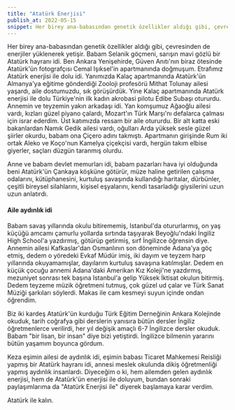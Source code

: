 ```yaml
---
title: "Atatürk Enerjisi"
publish_at: 2022-05-15
snippet: Her birey ana-babasından genetik özellikler aldığı gibi, çevresinden de enerjiler yüklenerek yetişir.
---
```


Her birey ana-babasından genetik özellikler aldığı gibi, çevresinden de enerjiler yüklenerek yetişir.
Babam Selanik göçmeni, sarışın mavi gözlü bir Atatürk hayranı idi. Ben Ankara Yenişehirde, Güven Anıtı'nın biraz
ötesinde Atatürk'ün fotografçısı Cemal Işıksel'in apartmanında doğmuşum. Etrafımız Atatürk enerjisi ile dolu idi.
Yanımızda Kalaç apartmanında Atatürk'ün Almanya'ya eğitime gönderdiği Zooloji profesörü Mithat Tolunay ailesi
yaşardı, aile dostumuzdu, sık görüşürdük. Yine Kalaç apartmanında Atatürk enerjisi ile dolu Türkiye'nin ilk
kadın akrobasi pilotu Edibe Subaşı otururdu. Annemin ve teyzemin yakın arkadaşı idi. Yan komşumuz Ağaoğlu ailesi
vardı, kızları güzel piyano çalardı, Mozart'ın Türk Marşı'nı defalarca çalması için israr ederdim. Üst katımızda
ressam bir aile otururdu. Bir alt katta eski bakanlardan Namık Gedik ailesi vardı, oğulları Arda yüksek sesle
güzel şiirler okurdu, babam ona Çiçero adını takmıştı. Apartmanın girişinde Rum iki ortak Aleko ve Koço'nun Kamelya
çiçekçisi vardı, hergün takım elbise giyerler, saçları düzgün taranmış olurdu.

Anne ve babam devlet memurları idi, babam pazarları hava iyi olduğunda beni Atatürk'ün Çankaya köşküne götürür, müze
haline getirilen çalışma odalarını, kütüphanesini, kurtuluş savaşında kullandığı haritalar, dürbünler, çeşitli
bireysel silahlarını, kişisel eşyalarını, kendi tasarladığı giysilerini uzun uzun anlatırdı.

#### Aile aydınlık idi

Babam savaş yıllarında okulu bitirememiş, Istanbul'da otururlarmış, on yaş küçüğü amcamı çamurlu yollarda
sırtında taşıyarak Beyoğlu'ndaki İngiliz High School'a yazdırmış, götürüp getirmiş, sırf İngilizce öğrensin
diye. Annemin ailesi Kafkaslar'dan Osmanlının son döneminde Adana'ya göç etmiş, dedem o yöredeki Evkaf Müdür imiş,
iki dayım ve teyzem harp yıllarında okuyamamışlar, dayılarım kurtuluş savaşına katılmışlar. Dedem en küçük çocuğu
annemi Adana'daki Amerikan Kız Koleji'ne yazdırmış, mezuniyet sonrası tek başına Istanbul'a gelip Yüksek İktisat
okulun bitirmiş. Dedem teyzeme müzik öğretmeni tutmuş, çok güzel ud çalar ve Türk Sanat Müziği şarkıları söylerdi.
Makas ile cam kesmeyi suyun içinde ondan öğrendim.

Biz iki kardeş Atatürk'ün kurduğu Türk Eğitim Derneğinin Ankara Kolejinde okuduk, tarih coğrafya gibi derslerin yanısıra
bütün dersler İngiliz öğretmenlerce verilirdi, her yıl değişik amaçlı 6-7 İngilizce dersler okuduk. Babam "bir lisan, bir insan"
diye bizi yetiştirdi. İngilizce bilmenin yararını bütün yaşamım boyunca gördum.

Keza eşimin ailesi de aydınlık idi, eşimin babası Ticaret Mahkemesi Reisliği yapmış bir Atatürk hayranı idi, annesi
meslek okulunda dikiş öğretmenliği yapmış aydınlık insanlardı. Diyeceğim o ki, hem ailemden
gelen aydınlık enerjisi, hem de Atatürk'ün enerjisi ile doluyum, bundan sonraki paylaşımlarıma da "Atatürk Enerjisi ile"
diyerek başlamaya karar verdim.

Atatürk ile kalın.
